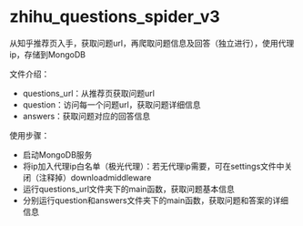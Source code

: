 # zhihu_questions_spider_v3
从知乎推荐页入手，获取问题url，再爬取问题信息及回答（独立进行），使用代理ip，存储到MongoDB

文件介绍：
- questions_url：从推荐页获取问题url
- question：访问每一个问题url，获取问题详细信息
- answers：获取问题对应的回答信息

使用步骤：
- 启动MongoDB服务
- 将ip加入代理ip白名单（极光代理）：若无代理ip需要，可在settings文件中关闭（注释掉）downloadmiddleware
- 运行questions_url文件夹下的main函数，获取问题基本信息
- 分别运行question和answers文件夹下的main函数，获取问题和答案的详细信息

